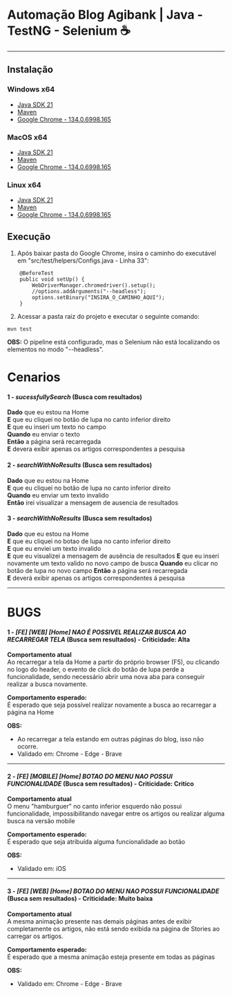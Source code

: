 
# Automação Blog Agibank | Java - TestNG - Selenium ☕
___

## Instalação

### Windows x64
 - [Java SDK 21](https://download.oracle.com/java/21/latest/jdk-21_windows-x64_bin.exe)
 - [Maven](https://maven.apache.org/install.html)
 - [Google Chrome - 134.0.6998.165](https://storage.googleapis.com/chrome-for-testing-public/134.0.6998.165/win64/chrome-win64.zip)

### MacOS x64
  - [Java SDK 21](https://download.oracle.com/java/21/latest/jdk-21_macos-x64_bin.dmg)
 - [Maven](https://maven.apache.org/install.html)
 - [Google Chrome - 134.0.6998.165](https://storage.googleapis.com/chrome-for-testing-public/134.0.6998.165/mac-x64/chrome-mac-x64.zip)


### Linux x64
  - [Java SDK 21](https://download.oracle.com/java/21/latest/jdk-21_windows-x64_bin.exe)
 - [Maven](https://maven.apache.org/install.html)
 - [Google Chrome - 134.0.6998.165](https://storage.googleapis.com/chrome-for-testing-public/134.0.6998.165/linux64/chrome-linux64.zip)



## Execução

1. Após  baixar pasta do Google Chrome, insira o caminho do executável em "src/test/helpers/Configs.java - Linha 33":

```
    @BeforeTest
    public void setUp() {
        WebDriverManager.chromedriver().setup();
        //options.addArguments("--headless");
        options.setBinary("INSIRA_O_CAMINHO_AQUI");
    }
```

2. Acessar a pasta raiz do projeto e executar o seguinte comando:

```
mvn test
```

**OBS:** O pipeline está configurado, mas o Selenium não está localizando os elementos no modo "--headless".


# Cenarios

#### 1 - _sucessfullySearch_ (Busca com resultados)
  **Dado** que eu estou na Home <br />
  **E** que eu cliquei no botão de lupa no canto inferior direito <br />
  **E** que eu inseri um texto no campo <br />
  **Quando** eu enviar o texto <br />
**Então** a página será recarregada <br />
  **E** devera exibir apenas os artigos correspondentes a pesquisa

#### 2 - _searchWithNoResults_ (Busca sem resultados)
**Dado** que eu estou na Home <br />
  **E** que eu cliquei no botão de lupa no canto inferior direito <br />
  **Quando** eu enviar um texto invalido <br />
  **Então** irei visualizar a mensagem de ausencia de resultados

  #### 3 - _searchWithNoResults_ (Busca sem resultados)
**Dado** que eu estou na Home <br />
  **E** que eu cliquei no botao de lupa no canto inferior direito <br />
  **E** que eu enviei um texto invalido <br />
  **E** que eu visualizei a mensagem de ausência de resultados
  **E** que eu inseri novamente um texto valido no novo campo de busca
  **Quando** eu clicar no botão de lupa no novo campo
**Então** a página será recarregada <br />
  **E** deverá exibir apenas os artigos correspondentes á pesquisa


___

# BUGS

  #### 1 - _[FE] [WEB] [Home] NAO É POSSIVEL REALIZAR BUSCA AO RECARREGAR TELA_ (Busca sem resultados) - Criticidade: Alta
**Comportamento atual** <br /> 
Ao recarregar a tela da Home a partir do próprio browser (F5), ou clicando no logo do header, o evento de click do botão  de lupa perde a funcionalidade, sendo necessário abrir uma nova aba para conseguir realizar a busca novamente. <br />

**Comportamento esperado:** <br />
É esperado que seja possível realizar novamente a busca ao recarregar a página na Home<br />

  **OBS:** <br />
- Ao recarregar a tela estando em outras páginas do blog, isso não ocorre. <br />
- Validado em: Chrome - Edge - Brave

___

  #### 2 - _[FE] [MOBILE] [Home] BOTAO DO MENU NAO POSSUI FUNCIONALIDADE_ (Busca sem resultados) - Criticidade: Critico
**Comportamento atual** <br /> 
O menu "hamburguer" no canto inferior esquerdo não  possui funcionalidade, impossibilitando navegar entre os artigos ou realizar alguma busca na versão mobile<br />

**Comportamento esperado:** <br />
É esperado que seja atribuída alguma funcionalidade ao botão<br />

  **OBS:** <br />
- Validado em: iOS

___

  #### 3 - _[FE] [WEB] [Home] BOTAO DO MENU NAO POSSUI FUNCIONALIDADE_ (Busca sem resultados) - Criticidade: Muito baixa
**Comportamento atual** <br /> 
A mesma animação presente nas demais páginas antes de exibir completamente os artigos, não está sendo exibida na página de Stories ao carregar os artigos. <br />

**Comportamento esperado:** <br />
É esperado que a mesma animação esteja presente em todas as páginas <br />

  **OBS:** <br />
- Validado em: Chrome - Edge - Brave

